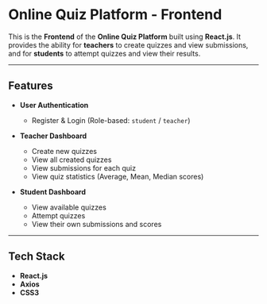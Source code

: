 # Online Quiz Platform - Frontend

This is the **Frontend** of the **Online Quiz Platform** built using **React.js**. It provides the ability for **teachers** to create quizzes and view submissions, and for **students** to attempt quizzes and view their results.

---

##  Features

- **User Authentication**
  - Register & Login (Role-based: `student` / `teacher`)

- **Teacher Dashboard**
  - Create new quizzes
  - View all created quizzes
  - View submissions for each quiz
  - View quiz statistics (Average, Mean, Median scores)

- **Student Dashboard**
  - View available quizzes
  - Attempt quizzes
  - View their own submissions and scores

---

## Tech Stack

- **React.js**
- **Axios**
- **CSS3**